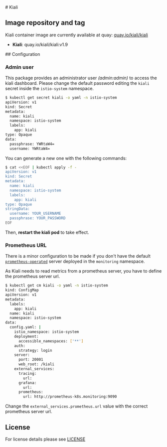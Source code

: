 # Kiali

## Image repository and tag

Kiali container image are currently available at quay: [quay.io/kiali/kiali](https://quay.io/repository/kiali/kiali)

- **Kiali**: quay.io/kiali/kiali:v1.9

## Configuration

### Admin user

This package provides an administrator user *(admin:admin)* to access the kiali dashboard. Please change the default
password editing the `kiali` secret inside the `istio-system` namespace.

```bash
$ kubectl get secret kiali -o yaml -n istio-system
apiVersion: v1
kind: Secret
metadata:
  name: kiali
  namespace: istio-system
  labels:
    app: kiali
type: Opaque
data:
  passphrase: YWRtaW4=
  username: YWRtaW4=
```

You can generate a new one with the following commands:

```bash
$ cat <<EOF | kubectl apply -f -
apiVersion: v1
kind: Secret
metadata:
  name: kiali
  namespace: istio-system
  labels:
    app: kiali
type: Opaque
stringData:
  username: YOUR_USERNAME
  passphrase: YOUR_PASSWORD
EOF
```

Then, **restart the kiali pod** to take effect.

### Prometheus URL

There is a minor configuration to be made if you don't have the default
[`prometheus-operated`](https://github.com/sighupio/fury-kubernetes-monitoring/tree/v1.3.0/katalog/prometheus-operated)
server deployed in the `monitoring` namespace.

As Kiali needs to read metrics from a prometheus server, you have to define the prometheus server url.

```bash
$ kubectl get cm kiali -o yaml -n istio-system
kind: ConfigMap
apiVersion: v1
metadata:
  labels:
    app: kiali
  name: kiali
  namespace: istio-system
data:
  config.yaml: |
    istio_namespace: istio-system
    deployment:
      accessible_namespaces: ['**']
    auth:
      strategy: login
    server:
      port: 20001
      web_root: /kiali
    external_services:
      tracing:
        url:
      grafana:
        url:
      prometheus:
        url: http://prometheus-k8s.monitoring:9090
```

Change the `external_services.prometheus.url` value with the correct prometheus server url.


## License

For license details please see [LICENSE](../../../LICENSE)
